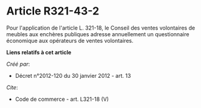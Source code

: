 # Article R321-43-2

Pour l'application de l'article L. 321-18, le Conseil des ventes volontaires de meubles aux enchères publiques adresse
annuellement un questionnaire économique aux opérateurs de ventes volontaires.

**Liens relatifs à cet article**

_Créé par_:

  - Décret n°2012-120 du 30 janvier 2012 - art. 13

_Cite_:

  - Code de commerce - art. L321-18 (V)
